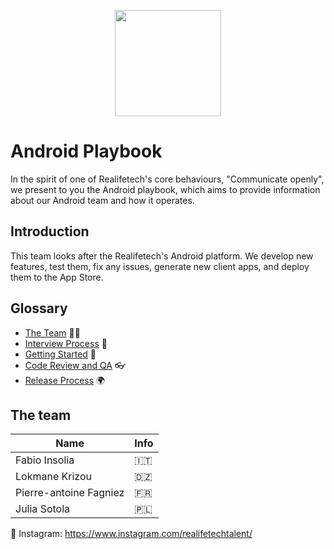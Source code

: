 <p align="center">
  <img width="170" height="auto" src="logo.png">
</p>

# Android Playbook
In the spirit of one of Realifetech's core behaviours, "Communicate openly", we present to you the Android playbook, which aims to provide information about our Android team and how it operates.

## Introduction
This team looks after the Realifetech's Android platform. We develop new features, test them, fix any issues, generate new client apps, and deploy them to the App Store.

## Glossary
- [The Team](#the-team) 👨‍👩‍
- [Interview Process](/interview) 🤔
- [Getting Started](/operations/gettingstarted/README.md) 🏃‍
- [Code Review and QA](/operations/codereviewandqa/README.md) 👓
- [Release Process](/operations/releaseprocess/README.md) 🌍

## The team
| Name  | Info |
| ------------- | ------------- |
| Fabio Insolia  | 󠁮󠁧🇮🇹 |
| Lokmane Krizou | 🇩🇿 |
| Pierre-antoine Fagniez | 🇫🇷 |
| Julia Sotola | 🇵🇱 |

📸 Instagram: https://www.instagram.com/realifetechtalent/
